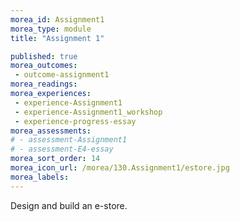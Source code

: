 ```yaml
---
morea_id: Assignment1
morea_type: module
title: "Assignment 1"

published: true
morea_outcomes:
 - outcome-assignment1
morea_readings:
morea_experiences:
 - experience-Assignment1
 - experience-Assignment1_workshop
 - experience-progress-essay
morea_assessments:
# - assessment-Assignment1
# - assessment-E4-essay
morea_sort_order: 14
morea_icon_url: /morea/130.Assignment1/estore.jpg
morea_labels: 
---
```



Design and build an e-store.







